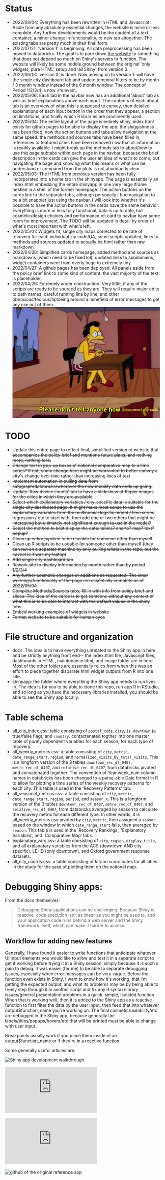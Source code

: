 # Status
* 2022/08/04: Everything has been rewritten in HTML and Javascript. Aside from any absolutely essential changes, the website is more or less complete. Any further developments would be the content of a text container, a minor change in functionality, or new tab altogether. The existing tabs are pretty much in their final form.
* 2022/07/21: 'version 1' is beginning. All data preprocessing has been moved to databricks. The goal is to pare down [the website](https://www.downtownrecovery.com) to something that does not depend so much on Shiny's servers to function. The website will likely be some middle ground between the original 'only widgets, pure HTML' setup and 'all Shiny' from version 0. 
* 2022/06/13: 'version 0' is done. Now moving on to version 1: will have the single city dashboard tab and update temporal filters to be by month / 3 month window instead of the 6 month window. The concept of Period 1/2/3/4 is now irrelevant.
* 2022/05/06: Each tab in the navbar now has an additional 'about' tab as well as brief explanations above each input. The contents of each about tab is an overview of what this is supposed to convey, then detailed explanations of each input button in the order that they appear, a section on limitations, and finally which R libraries are prominently used. 
* 2022/05/04: The entire layout of the page is entirely shiny, index.html exists for github pages to be able to display the app. the sluggishness has been fixed, now the action buttons and tabs allow navigation at the same speed. the methods and sources tabs have been filled in, references to featured cities have been removed now that all information is readily available. i might break up the methods tab to about/how to use this page subtabs within each page in the navbar, because the brief description in the cards can give the user an idea of what's to come, but navigating the page and knowing what this means or what can be understood or compared from the plots is not abundantly clear. 
* 2022/05/03: The HTML from previous version has been fully incorporated into a home tab in the shinyapp. The page is essentially an index.html embedding the entire shinyapp in one very large iframe nestled in a shell of the former homepage. The action buttons on the cards link to the separate tabs, although personally I find navigation to be a bit snappier just using the navbar. I will look into whether it's possible to have the action buttons in the cards have the same behavior. Everything is more or less fully functional, data is up to date, but cosmetic/design choices and performance re: card to navbar have some room for improvement. The TODO will be updated in detail by order of what's most important with what's left. 
* 2022/05/01: Widgets fit, single city maps corrected to be rate of recovery for each individual zip code/DA, some scripts updated, links to methods and sources updated to actually be html rather than raw markdown
* 2022/04/28: Simplified cards homepage, added method and sources as markdowns (which need to be fixed lol), updated links to subdomains, widget containers went from overly huge to extremely tiny.
* 2022/04/27: A github pages has been deployed. All panels aside from the policy brief link to some kind of content. the vast majority of the text is placeholder.
* 2022/04/26: Extremely under construction. Very little, if any of the scripts are ready to be sourced as they are. They will require major edits to path names, careful running line by line, and other obnoxious/tedious/tiptoeing around a minefield of error messages to get any use out of them. 
![its a mess](delete_when_ready.png)

# TODO
* ~~Update this entire page to reflect final, simplified version of website that accompanies the policy brief and mentions future plans, and nothing more, nothing less.~~
* ~~Change text in pop-up boxes of national comparative map to a time series? If not, some change here might be warranted to better convey a city's change over time rather than increasing lines of text~~
* ~~Implement automation in pulling data from safegraph/databricks/wherever the new mobility data ends up going.~~
* ~~Update 'Raw device counts' tab to have a slideshow of Kepler images for the cities in which they are available~~
* ~~Select which explanatory variables / city-specific data is suitable for the single city dashboard page. It might make most sense to use the explanatory variables from the multinomial logistic model / time series regression / etc to start with, then add one or two others that might be interesting but ultimately not significant enough to use in the model?~~ 
* ~~Select the method to best display the data: tables? charts? map? text? popup?~~
* ~~Clean up *entire pipeline* to be useable for someone other than myself~~
* ~~Clean up R scripts to be useable for someone other than myself (they can run on a separate machine by only pulling whats in the repo, but the caveat is it was my laptop)~~
* ~~Add single city dashboard tab~~
* ~~Rework site to display information by month rather than by period 1/2/3/4~~
* ~~Any further cosmetic changes or additions as requested. The inner workings/functionality of the page are essentially complete as of 2022/05/04~~
* ~~Complete Methods/Sources tabs; fill in with info from policy brief and slides. The idea of the cards is to get someone without any context of what this is to be able to interact with the default values in the shiny tabs.~~
* ~~Embed working examples of widgets in website~~
* ~~Format website to be suitable for human eyes~~

# File structure and organization
* docs: The idea is to have everything unrelated to the Shiny app in here and be strictly anything front end-- the index.html file, Javascript files, dashboards in HTML, maintenance.html, and image folder are in here. Most of the other folders are essentially relics from when this was an effort to piece together disparate html widget outputs from R into one site.
* shinyapp: the folder where everything the Shiny app needs to run lives in. The idea is for you to be able to clone this repo, run app.R in RStudio, and so long as you have the necessary libraries installed, you should be able to see the Shiny app locally.

# Table schema
* all_city_index.csv: table consisting of `postal_code`, `city`, `is_downtown` (a true/false flag), and `country`. 
contactenated togther into one master table of purely dependent variables for each season, for each type of recovery.
* all_weekly_metrics.csv: a table consisting of `city`, `metric`, `date_range_start`, `region`, and `normalized_visits_by_total_visits`. This is a longform version of the 3 tables `downtown_rec_df_0407`, `metro_rec_df_0407`, and `relative_rec_df_0407`, from databricks pivoted and concatenated together. The convention of Year.week_num column names in databricks has been changed to a parse-able Date format in R to allow for plotting a time series of the weekly recovery patterns for each city. This table is used in the 'Recovery Patterns' tab. 
* all_seasonal_metrics.csv: a table consisting of `city`, `metric`, `date_range_start`, `region`, `period`, and `season_X`. This is a longform version of the 3 tables `downtown_rec_df_0407`, `metro_rec_df_0407`, and `relative_rec_df_0407`, from databricks averaged by season to calculate the recovery metric for each different type. In other words, it is all_weekly_metrics.csv pivoted by `city`, `metric`, then assigned a `season` based on the window in which `date_range_start` falls, then averaged by `season`. This table is used in the 'Recovery Rankings', 'Explanatory Variables', and 'Comparative Map' tabs.
* explanatory_vars.csv: a table consisting of `city`, `region`, `display_title`, and all explanatory variables from the ACS (downtown AND city specific), LEHD (only downtown), and Oxford government response datasets.
* all_city_coords.csv: a table consisting of lat/lon coordinates for all cities in the study for the sake of plotting them on the national map. 

# Debugging Shiny apps:

From the docs themselves: 
> Debugging Shiny applications can be challenging. Because Shiny is reactive, code execution isn’t as linear as you might be used to, and your application code runs behind a web server and the Shiny framework itself, which can make it harder to access.

## Workflow for adding new features

Generally, I have found it easier to write functions that anticipate whatever UI input elements you would like to allow and test it in a separate script to get it working before trying it in a Shiny session, simply because it *is* such a pain to debug. It was easier (for me) to be able to separate debugging issues, especially when error messages can be very vague. Before the function even exists in Shiny, I want to know how it's working, that I'm getting the expected output, and what its problems may be by being able to freely step through it in another script and fix any R syntax/library issues/general presentation problems in a quick, simple, isolated function. When that is working well, then it is added to the Shiny app as a reactive function to first filter the data by the user input, then feed that into whatever output$function_name you're working on. The final cosmetic/useability/etc are debugged in the Shiny app, because generally the labels/titles/popups/hovers/etc that will be printed must be able to change with user input. 

Breakpoints usually work if you place them inside of an output$function_name or if they're in a reactive function. 

Some generally useful articles are: 

![Shiny app development walkthrough](https://shiny.rstudio.com/articles/)

![leaflet - Shiny interaction](http://rstudio.github.io/leaflet/shiny.html#inputsevents)

![ggplot - Shiny interaction](https://mastering-shiny.org/action-graphics.html)

![github of the original reference app](https://github.com/eparker12/nCoV_tracker)


